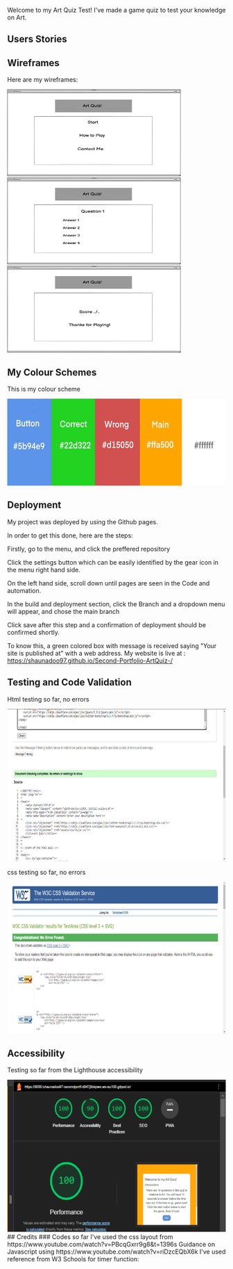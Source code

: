 Welcome to my Art Quiz Test!
I've made a game quiz to test your knowledge on Art. 

## Users Stories 

## Wireframes 
Here are my wireframes:

<img src="assets/documentation/start_page.png" width="400" height="200">
<img src="assets/documentation/playing_page.png" width="400" height="200">
<img src="assets/documentation/thanks.png" width="400" height="200">

## My Colour Schemes

 This is my colour scheme 

 <img src="assets/documentation/colour.png" width="600" height="200"> 

## Deployment 
My project was deployed by using the Github pages.

In order to get this done, here are the steps:

Firstly, go to the menu, and click the preffered repository

Click the settings button which can be easily identified by the gear icon in the menu right hand side.

On the left hand side, scroll down until pages are seen in the Code and automation.

In the build and deployment section, click the Branch and a dropdown menu will appear, and chose the main branch

Click save after this step and a confirmation of deployment should be confirmed shortly.

To know this, a green colored box with message is received saying "Your site is published at" with a web address. My website is live at : https://shaunadoo97.github.io/Second-Portfolio-ArtQuiz-/

## Testing and Code Validation 

Html testing so far, no errors 

<img src="assets/documentation/html_test.png" width="700" height="350">

css testing so far, no errors 


<img src="assets/documentation/css_test.png" width="700" height ="350">

## Accessibility 
Testing so far from the Lighthouse accessibility

<img src="assets/documentation/lighthouse.png" width="600" height="350">
## Credits
### Codes so far 
I've used the css layout from https://www.youtube.com/watch?v=PBcqGxrr9g8&t=1396s
Guidance on Javascript using https://www.youtube.com/watch?v=riDzcEQbX6k
I've used reference from W3 Schools for timer function: 